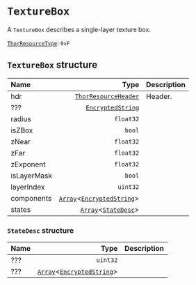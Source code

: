 # `TextureBox`

A `TextureBox` describes a single-layer texture box.

[`ThorResourceType`](./index.md#thorresourcetype-enum): `0xF`

## `TextureBox` structure

| Name | Type | Description |
| :-- | --: | --- |
| hdr | [`ThorResourceHeader`](./index.md#thorresourceheader-structure) | Header. |
| ??? | [`EncryptedString`](../base.md#encryptedstring-structure) |  |
| radius | `float32` |  |
| isZBox | `bool` |  |
| zNear | `float32` |  |
| zFar | `float32` |  |
| zExponent | `float32` |  |
| isLayerMask | `bool` |  |
| layerIndex | `uint32` |  |
| components | [`Array`](../base.md#arrayt-structure)<[`EncryptedString`](../base.md#encryptedstring-structure)> |  |
| states | [`Array`](../base.md#arrayt-structure)<[`StateDesc`](#statedesc-structure)> |  |

### `StateDesc` structure

| Name | Type | Description |
| :-- | --: | --- |
| ??? | `uint32` |  |
| ??? | [`Array`](../base.md#arrayt-structure)<[`EncryptedString`](../base.md#encryptedstring-structure)> |  |
